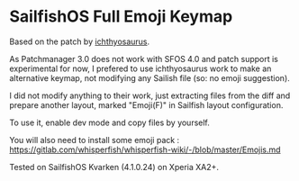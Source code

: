 # SailfishOS Full Emoji Keymap
Based on the patch by [ichthyosaurus](https://github.com/ichthyosaurus/sailfish-public-patch-sources).

As Patchmanager 3.0 does not work with SFOS 4.0 and patch support is experimental for now, I prefered to use ichthyosaurus work to make an alternative keymap, not modifying any Sailish file (so: no emoji suggestion).

I did not modify anything to their work, just extracting files from the diff and prepare another layout, marked "Emoji(F)" in Sailfish layout configuration.

To use it, enable dev mode and copy files by yourself.

You will also need to install some emoji pack : https://gitlab.com/whisperfish/whisperfish-wiki/-/blob/master/Emojis.md

Tested on SailfishOS Kvarken (4.1.0.24) on Xperia XA2+.
